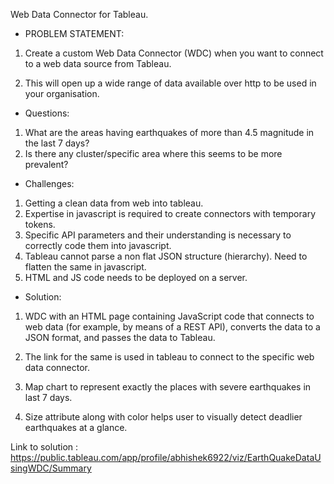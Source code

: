 Web Data Connector for Tableau.

- PROBLEM STATEMENT:

1. Create a custom Web Data Connector (WDC) when you want to connect to a web data source from Tableau.

2. This will open up a wide range of data available over http to be used in your organisation.

- Questions:

1. What are the areas having earthquakes of more than 4.5 magnitude in the last 7 days?
2. Is there any cluster/specific area where this seems to be more prevalent?

- Challenges:

1. Getting a clean data from web into tableau.
2. Expertise in javascript is required to create connectors with temporary tokens.
3. Specific API parameters and their understanding is necessary to correctly code them into javascript.
4. Tableau cannot parse a non flat JSON structure (hierarchy). Need to flatten the same in javascript.
5. HTML and JS code needs to be deployed on a server.

- Solution:


1. WDC with an HTML page containing JavaScript code that connects to web data (for example, by means of a REST API), converts the data to a JSON format, and passes the data to Tableau.

2. The link for the same is used in tableau to connect to the specific web data connector.

3. Map chart to represent exactly the places with severe earthquakes in last 7 days.

4. Size attribute along with color helps user to visually detect deadlier earthquakes at a glance.

Link to solution : https://public.tableau.com/app/profile/abhishek6922/viz/EarthQuakeDataUsingWDC/Summary
